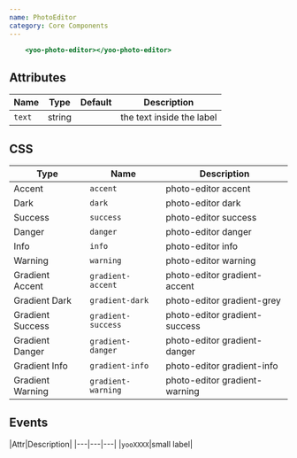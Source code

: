 ```yaml
---
name: PhotoEditor
category: Core Components
---
```


```photo-editor.html
    <yoo-photo-editor></yoo-photo-editor>
```

## Attributes

|Name|Type|Default|Description|
|---|---|---|---|
|`text`|string|   |the text inside the label|

## CSS

|Type|Name|Description|
|---|---|---|
|Accent|`accent`|photo-editor accent|
|Dark|`dark`|photo-editor dark|
|Success|`success`|photo-editor success|
|Danger|`danger`|photo-editor danger|
|Info|`info`|photo-editor info|
|Warning|`warning`|photo-editor warning|
|Gradient Accent|`gradient-accent`|photo-editor gradient-accent|
|Gradient Dark|`gradient-dark`|photo-editor gradient-grey|
|Gradient Success|`gradient-success`|photo-editor gradient-success|
|Gradient Danger|`gradient-danger`|photo-editor gradient-danger|
|Gradient Info|`gradient-info`|photo-editor gradient-info|
|Gradient Warning|`gradient-warning`|photo-editor gradient-warning|

## Events
|Attr|Description|
|---|---|---|
|`yooXXXX`|small label|